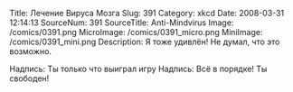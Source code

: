 Title: Лечение Вируса Мозга 
Slug: 391 
Category: xkcd 
Date: 2008-03-31 12:14:13 
SourceNum: 391 
SourceTitle: Anti-Mindvirus 
Image: /comics/0391.png 
MicroImage: /comics/0391_micro.png 
MiniImage: /comics/0391_mini.png 
Description: Я тоже удивлён!  Не думал, что это возможно. 

Надпись: Ты только что выиграл игру
Надпись: Всё в порядке! Ты свободен!